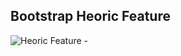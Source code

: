 ## Bootstrap Heoric Feature
![Heoric Feature -](https://user-images.githubusercontent.com/79404579/129547554-bb7d607c-9786-4a21-a8a0-2e15b7c789ff.png)
